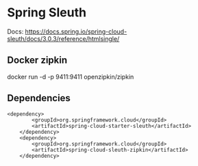 # Spring Sleuth

Docs: https://docs.spring.io/spring-cloud-sleuth/docs/3.0.3/reference/htmlsingle/

## Docker zipkin
docker run -d -p 9411:9411 openzipkin/zipkin

## Dependencies

```
<dependency>
        <groupId>org.springframework.cloud</groupId>
        <artifactId>spring-cloud-starter-sleuth</artifactId>
    </dependency>
    <dependency>
        <groupId>org.springframework.cloud</groupId>
        <artifactId>spring-cloud-sleuth-zipkin</artifactId>
    </dependency>
```
